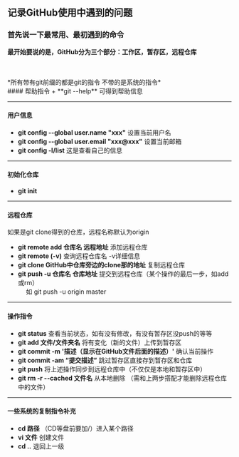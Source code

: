 ## 记录GitHub使用中遇到的问题  
### 首先说一下最常用、最初遇到的命令 <br />
**最开始要说的是，GitHub分为三个部分：工作区，暂存区，远程仓库**  
<br />

<br />
*所有带有git前缀的都是git的指令 不带的是系统的指令* <br />
#### 帮助指令
+ **git --help** 可得到帮助信息

-----
#### 用户信息
+ **git config --global user.name "xxx"** 设置当前用户名
+ **git config --global user.email "xxx@xxx"** 设置当前邮箱
+ **git config -l/list** 这是查看自己的信息

-----
#### 初始化仓库
+ **git init**

-----
#### 远程仓库
如果是git clone得到的仓库，远程名称默认为origin

+ **git remote add 仓库名 远程地址** 添加远程仓库
+ **git remote (-v)** 查询远程仓库名 -v详细信息
+ **git clone GitHub中仓库旁边的clone那的地址** 复制远程仓库
+ **git push -u 仓库名 仓库地址** 提交到远程仓库（某个操作的最后一步，如add或rm）  
&emsp; 如 git push -u origin master

-----
#### 操作指令
+ **git status** 查看当前状态，如有没有修改，有没有暂存区没push的等等
+ **git add 文件/文件夹名** 将有变化（新的文件）上传到暂存区
+ **git commit -m '描述（显示在GitHub文件后面的描述）'** 确认当前操作
+ **git commit -am “提交描述”** 跳过暂存区直接存到暂存区和仓库
+ **git push** 将上述操作同步到远程仓库中（不仅仅是本地和暂存区中）
+ **git rm -r --cached 文件名** 从本地删除 （需和上两步搭配才能删除远程仓库中的文件）

-----

#### 一些系统的复制指令补充
+ **cd 路径** （CD等盘前要加/）进入某个路径
+ **vi 文件** 创建文件
+ **cd ..** 退回上一级
